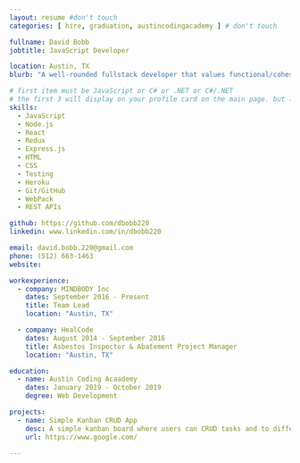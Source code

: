 ```yaml
---
layout: resume #don't touch
categories: [ hire, graduation, austincodingacademy ] # don't touch

fullname: David Bobb
jobtitle: JavaScript Developer

location: Austin, TX
blurb: "A well-rounded fullstack developer that values functional/cohesive design, simplicity in processes, cost/benefit time management"

# first item must be JavaScript or C# or .NET or C#/.NET
# the first 3 will display on your profile card on the main page. but list as many as you want, they will be all be visible on your individual profile page
skills:
  - JavaScript
  - Node.js
  - React
  - Redux
  - Express.js
  - HTML
  - CSS
  - Testing
  - Heroku
  - Git/GitHub
  - WebPack
  - REST APIs

github: https://github.com/dbobb220
linkedin: www.linkedin.com/in/dbobb220

email: david.bobb.220@gmail.com
phone: (512) 663-1463
website:

workexperience:
  - company: MINDBODY Inc
    dates: September 2016 - Present
    title: Team Lead
    location: "Austin, TX"

  - company: HealCode
    dates: August 2014 - September 2016
    title: Asbestos Inspector & Abatement Project Manager
    location: "Austin, TX"

education:
  - name: Austin Coding Acaademy
    dates: January 2019 - October 2019
    degree: Web Development

projects:
  - name: Simple Kanban CRUD App
    desc: A simple kanban board where users can CRUD tasks and to different project boards
    url: https://www.google.com/

---
```

